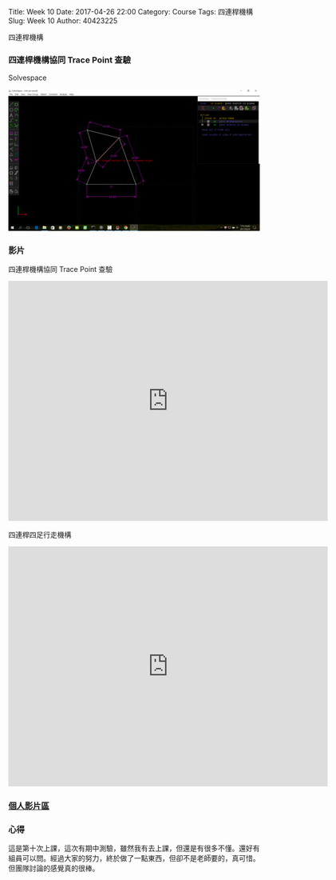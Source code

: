 Title: Week 10
Date: 2017-04-26 22:00
Category: Course
Tags: 四連桿機構
Slug: Week 10
Author: 40423225


四連桿機構

<!-- PELICAN_END_SUMMARY -->


<h3>四連桿機構協同 Trace Point 查驗</h3>

<p>Solvespace</p>
<img src="../data/image/W9-1.png" width="800" />


<h3>影片</h3>
<p>四連桿機構協同 Trace Point 查驗</p>

<iframe src="https://player.vimeo.com/video/214780941" width="640" height="480" frameborder="0" webkitallowfullscreen mozallowfullscreen allowfullscreen></iframe>

<p>四連桿四足行走機構</p>

<iframe src="https://player.vimeo.com/video/214780991" width="640" height="480" frameborder="0" webkitallowfullscreen mozallowfullscreen allowfullscreen></iframe>

<h3><a href="https://vimeo.com/user60053503">個人影片區</a></h3>




<h3>心得</h3>
<p>這是第十次上課，這次有期中測驗，雖然我有去上課，但還是有很多不懂。還好有組員可以問。經過大家的努力，終於做了一點東西，但卻不是老師要的，真可惜。但團隊討論的感覺真的很棒。<p>